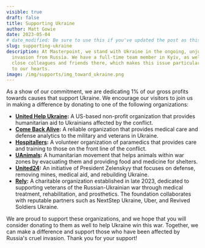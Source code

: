 ```yaml
---
visible: true
draft: false
title: Supporting Ukraine
author: Matt Gowie
date: 2023-05-04
# date_modified: Be sure to use this if you've updated the post as this helps with SEO and index freshness
slug: supporting-ukraine
description: At Masterpoint, we stand with Ukraine in the ongoing, unjust
  invasion from Russia. We have a full-time team member in Kyiv, as well as
  close colleagues and friends there, which makes this issue particularly close
  to our hearts.
image: /img/supports/img_toward_ukraine.png
---
```

As a show of our commitment, we are dedicating 1% of our gross profits towards causes that support Ukraine. We encourage our visitors to join us in making a difference by donating to one of the following organizations:

* **[United Help Ukraine](https://unitedhelpukraine.org/):** A US-based non-profit organization that provides humanitarian aid to Ukrainians affected by the conflict.
* **[Come Back Alive](https://savelife.in.ua/en/donate-en/#donate-army-card-monthly):** A reliable organization that provides medical care and defense analytics to the military and veterans in Ukraine.
* **[Hospitallers](https://www.hospitallers.life/needs-hospitallers):** A volunteer organization of paramedics that provides care and training to those on the front line of the conflict.
* **[UAnimals](https://uanimals.org/en/how-to-help/):** A humanitarian movement that helps animals within war zones by evacuating them and providing food and medicine for shelters.
* **[United24](https://u24.gov.ua/):** An initiative of President Zelenskyy that focuses on defense, removing mines, medical aid, and rebuilding Ukraine.
* **[Rely](https://rely.fund/en/):** A charitable organization established in late 2023, dedicated to supporting veterans of the Russian-Ukrainian war through medical treatment, rehabilitation, and prosthetics. The foundation collaborates with reputable partners such as NextStep Ukraine, Uber, and Revived Soldiers Ukraine.

We are proud to support these organizations, and we hope that you will consider donating to them as well to help Ukraine win this war. Together, we can make a difference and support those who have been affected by Russia's cruel invasion. Thank you for your support!